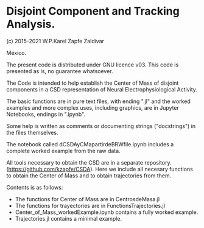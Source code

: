 # Disjoint Component and Tracking Analysis.

(c) 2015-2021 W.P.Karel Zapfe Zaldivar

México.

The present code is distributed under GNU licence v03.
This code is presented as is, no guarantee whatsoever.

The Code is intended to help establish the Center of Mass of disjoint components
in a CSD representation of Neural Electrophysiological Activity.

The basic functions are in pure text files, with ending ".jl" and the worked
examples and more complex uses, including graphics, are in Jupyter Notebooks, endings
in ".ipynb". 

Some help is written as comments or documenting strings ("docstrings") in the
files themselves.

The notebook called dCSDAyCMapartirdeBRWfile.ipynb includes a complete worked
example from the raw data.

All tools necessary to obtain the CSD are in a separate repository.
(https://github.com/kzapfe/CSDA). Here we include all necesary functions to obtain
the Center of Mass and to obtain trajectories from them.

Contents is as follows:

 - The functions for Center of Mass are in CentrosdeMasa.jl
 - The functions for trayectories are in FunctionsTrajectories.jl 
 - Center_of_Mass_workedExample.ipynb contains a fully worked example.
 - Trajectories.jl contains a minimal example. 
 
 






